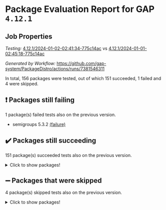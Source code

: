 # Package Evaluation Report for GAP `4.12.1`

## Job Properties

*Testing:* [4.12.1/2024-01-02-02:41:34-775c14ac](https://github.com/gap-system/PackageDistro/blob/data/reports/4.12.1/2024-01-02-02:41:34-775c14ac) vs [4.12.1/2024-01-01-02:45:18-775c14ac](https://github.com/gap-system/PackageDistro/blob/data/reports/4.12.1/2024-01-01-02:45:18-775c14ac)

*Generated by Workflow:* https://github.com/gap-system/PackageDistro/actions/runs/7381546311

In total, 156 packages were tested, out of which 151 succeeded, 1 failed and 4 were skipped.

## :exclamation: Packages still failing

1 package(s) failed tests also on the previous version.
- semigroups 5.3.2 [(failure)](https://github.com/gap-system/PackageDistro/actions/runs/7381546311/job/20080409275)

## :heavy_check_mark: Packages still succeeding

151 package(s) succeeded tests also on the previous version.
<details><summary>Click to show packages!</summary>

- 4ti2interface 2023.02-04 [(success)](https://github.com/gap-system/PackageDistro/actions/runs/7381546311/job/20080393586)
- ace 5.6.2 [(success)](https://github.com/gap-system/PackageDistro/actions/runs/7381546311/job/20080393706)
- aclib 1.3.2 [(success)](https://github.com/gap-system/PackageDistro/actions/runs/7381546311/job/20080393824)
- agt 0.3.1 [(success)](https://github.com/gap-system/PackageDistro/actions/runs/7381546311/job/20080393919)
- alnuth 3.2.1 [(success)](https://github.com/gap-system/PackageDistro/actions/runs/7381546311/job/20080394031)
- anupq 3.3.0 [(success)](https://github.com/gap-system/PackageDistro/actions/runs/7381546311/job/20080394127)
- atlasrep 2.1.7 [(success)](https://github.com/gap-system/PackageDistro/actions/runs/7381546311/job/20080394217)
- autodoc 2023.06.19 [(success)](https://github.com/gap-system/PackageDistro/actions/runs/7381546311/job/20080394307)
- automata 1.15 [(success)](https://github.com/gap-system/PackageDistro/actions/runs/7381546311/job/20080395183)
- automgrp 1.3.2 [(success)](https://github.com/gap-system/PackageDistro/actions/runs/7381546311/job/20080395352)
- autpgrp 1.11 [(success)](https://github.com/gap-system/PackageDistro/actions/runs/7381546311/job/20080395535)
- cap 2023.12-11 [(success)](https://github.com/gap-system/PackageDistro/actions/runs/7381546311/job/20080395991)
- caratinterface 2.3.6 [(success)](https://github.com/gap-system/PackageDistro/actions/runs/7381546311/job/20080396629)
- cddinterface 2022.11.01 [(success)](https://github.com/gap-system/PackageDistro/actions/runs/7381546311/job/20080396728)
- circle 1.6.6 [(success)](https://github.com/gap-system/PackageDistro/actions/runs/7381546311/job/20080396813)
- classicpres 1.22 [(success)](https://github.com/gap-system/PackageDistro/actions/runs/7381546311/job/20080396967)
- cohomolo 1.6.11 [(success)](https://github.com/gap-system/PackageDistro/actions/runs/7381546311/job/20080397087)
- congruence 1.2.5 [(success)](https://github.com/gap-system/PackageDistro/actions/runs/7381546311/job/20080397180)
- corelg 1.56 [(success)](https://github.com/gap-system/PackageDistro/actions/runs/7381546311/job/20080397323)
- crime 1.6 [(success)](https://github.com/gap-system/PackageDistro/actions/runs/7381546311/job/20080397455)
- crisp 1.4.6 [(success)](https://github.com/gap-system/PackageDistro/actions/runs/7381546311/job/20080397571)
- crypting 0.10.4 [(success)](https://github.com/gap-system/PackageDistro/actions/runs/7381546311/job/20080397690)
- cryst 4.1.27 [(success)](https://github.com/gap-system/PackageDistro/actions/runs/7381546311/job/20080397789)
- crystcat 1.1.10 [(success)](https://github.com/gap-system/PackageDistro/actions/runs/7381546311/job/20080397867)
- ctbllib 1.3.6 [(success)](https://github.com/gap-system/PackageDistro/actions/runs/7381546311/job/20080397971)
- cubefree 1.19 [(success)](https://github.com/gap-system/PackageDistro/actions/runs/7381546311/job/20080398068)
- curlinterface 2.3.2 [(success)](https://github.com/gap-system/PackageDistro/actions/runs/7381546311/job/20080398161)
- cvec 2.8.1 [(success)](https://github.com/gap-system/PackageDistro/actions/runs/7381546311/job/20080398255)
- datastructures 0.3.0 [(success)](https://github.com/gap-system/PackageDistro/actions/runs/7381546311/job/20080398337)
- deepthought 1.0.6 [(success)](https://github.com/gap-system/PackageDistro/actions/runs/7381546311/job/20080398432)
- design 1.8 [(success)](https://github.com/gap-system/PackageDistro/actions/runs/7381546311/job/20080398524)
- difsets 2.3.1 [(success)](https://github.com/gap-system/PackageDistro/actions/runs/7381546311/job/20080398631)
- digraphs 1.6.3 [(success)](https://github.com/gap-system/PackageDistro/actions/runs/7381546311/job/20080398758)
- edim 1.3.7 [(success)](https://github.com/gap-system/PackageDistro/actions/runs/7381546311/job/20080398874)
- example 4.3.4 [(success)](https://github.com/gap-system/PackageDistro/actions/runs/7381546311/job/20080399002)
- examplesforhomalg 2023.10-01 [(success)](https://github.com/gap-system/PackageDistro/actions/runs/7381546311/job/20080399120)
- factint 1.6.3 [(success)](https://github.com/gap-system/PackageDistro/actions/runs/7381546311/job/20080399207)
- ferret 1.0.9 [(success)](https://github.com/gap-system/PackageDistro/actions/runs/7381546311/job/20080399308)
- fga 1.5.0 [(success)](https://github.com/gap-system/PackageDistro/actions/runs/7381546311/job/20080399394)
- fining 1.5.6 [(success)](https://github.com/gap-system/PackageDistro/actions/runs/7381546311/job/20080399518)
- float 1.0.3 [(success)](https://github.com/gap-system/PackageDistro/actions/runs/7381546311/job/20080399603)
- format 1.4.3 [(success)](https://github.com/gap-system/PackageDistro/actions/runs/7381546311/job/20080399685)
- forms 1.2.9 [(success)](https://github.com/gap-system/PackageDistro/actions/runs/7381546311/job/20080399807)
- fplsa 1.2.6 [(success)](https://github.com/gap-system/PackageDistro/actions/runs/7381546311/job/20080399910)
- fr 2.4.12 [(success)](https://github.com/gap-system/PackageDistro/actions/runs/7381546311/job/20080400023)
- francy 2.0.3 [(success)](https://github.com/gap-system/PackageDistro/actions/runs/7381546311/job/20080400127)
- fwtree 1.3 [(success)](https://github.com/gap-system/PackageDistro/actions/runs/7381546311/job/20080400264)
- gapdoc 1.6.6 [(success)](https://github.com/gap-system/PackageDistro/actions/runs/7381546311/job/20080400426)
- gauss 2023.02-04 [(success)](https://github.com/gap-system/PackageDistro/actions/runs/7381546311/job/20080400532)
- gaussforhomalg 2023.11-01 [(success)](https://github.com/gap-system/PackageDistro/actions/runs/7381546311/job/20080400642)
- gbnp 1.0.5 [(success)](https://github.com/gap-system/PackageDistro/actions/runs/7381546311/job/20080400734)
- generalizedmorphismsforcap 2023.08-02 [(success)](https://github.com/gap-system/PackageDistro/actions/runs/7381546311/job/20080400878)
- genss 1.6.8 [(success)](https://github.com/gap-system/PackageDistro/actions/runs/7381546311/job/20080401017)
- gradedmodules 2023.09-01 [(success)](https://github.com/gap-system/PackageDistro/actions/runs/7381546311/job/20080401121)
- gradedringforhomalg 2023.08-01 [(success)](https://github.com/gap-system/PackageDistro/actions/runs/7381546311/job/20080401230)
- grape 4.9.0 [(success)](https://github.com/gap-system/PackageDistro/actions/runs/7381546311/job/20080401336)
- groupoids 1.73 [(success)](https://github.com/gap-system/PackageDistro/actions/runs/7381546311/job/20080401435)
- grpconst 2.6.4 [(success)](https://github.com/gap-system/PackageDistro/actions/runs/7381546311/job/20080401546)
- guarana 0.96.3 [(success)](https://github.com/gap-system/PackageDistro/actions/runs/7381546311/job/20080401643)
- guava 3.18 [(success)](https://github.com/gap-system/PackageDistro/actions/runs/7381546311/job/20080401747)
- hap 1.60 [(success)](https://github.com/gap-system/PackageDistro/actions/runs/7381546311/job/20080401846)
- hapcryst 0.1.15 [(success)](https://github.com/gap-system/PackageDistro/actions/runs/7381546311/job/20080401950)
- hecke 1.5.3 [(success)](https://github.com/gap-system/PackageDistro/actions/runs/7381546311/job/20080403591)
- help 3.5 [(success)](https://github.com/gap-system/PackageDistro/actions/runs/7381546311/job/20080403799)
- homalg 2023.10-01 [(success)](https://github.com/gap-system/PackageDistro/actions/runs/7381546311/job/20080403918)
- homalgtocas 2023.11-01 [(success)](https://github.com/gap-system/PackageDistro/actions/runs/7381546311/job/20080404013)
- idrel 2.45 [(success)](https://github.com/gap-system/PackageDistro/actions/runs/7381546311/job/20080404105)
- images 1.3.1 [(success)](https://github.com/gap-system/PackageDistro/actions/runs/7381546311/job/20080404234)
- intpic 0.3.0 [(success)](https://github.com/gap-system/PackageDistro/actions/runs/7381546311/job/20080404323)
- io 4.8.2 [(success)](https://github.com/gap-system/PackageDistro/actions/runs/7381546311/job/20080404396)
- io_forhomalg 2023.02-04 [(success)](https://github.com/gap-system/PackageDistro/actions/runs/7381546311/job/20080404468)
- irredsol 1.4.4 [(success)](https://github.com/gap-system/PackageDistro/actions/runs/7381546311/job/20080404542)
- json 2.1.1 [(success)](https://github.com/gap-system/PackageDistro/actions/runs/7381546311/job/20080404614)
- jupyterkernel 1.5.0 [(success)](https://github.com/gap-system/PackageDistro/actions/runs/7381546311/job/20080404691)
- jupyterviz 1.5.6 [(success)](https://github.com/gap-system/PackageDistro/actions/runs/7381546311/job/20080404764)
- kan 1.36 [(success)](https://github.com/gap-system/PackageDistro/actions/runs/7381546311/job/20080404827)
- kbmag 1.5.11 [(success)](https://github.com/gap-system/PackageDistro/actions/runs/7381546311/job/20080404896)
- laguna 3.9.6 [(success)](https://github.com/gap-system/PackageDistro/actions/runs/7381546311/job/20080404983)
- liealgdb 2.2.1 [(success)](https://github.com/gap-system/PackageDistro/actions/runs/7381546311/job/20080405057)
- liepring 2.8 [(success)](https://github.com/gap-system/PackageDistro/actions/runs/7381546311/job/20080405144)
- liering 2.4.2 [(success)](https://github.com/gap-system/PackageDistro/actions/runs/7381546311/job/20080405209)
- linearalgebraforcap 2023.12-05 [(success)](https://github.com/gap-system/PackageDistro/actions/runs/7381546311/job/20080405290)
- localizeringforhomalg 2023.10-01 [(success)](https://github.com/gap-system/PackageDistro/actions/runs/7381546311/job/20080405357)
- loops 3.4.3 [(success)](https://github.com/gap-system/PackageDistro/actions/runs/7381546311/job/20080405427)
- lpres 1.0.3 [(success)](https://github.com/gap-system/PackageDistro/actions/runs/7381546311/job/20080405505)
- majoranaalgebras 1.5.1 [(success)](https://github.com/gap-system/PackageDistro/actions/runs/7381546311/job/20080405581)
- mapclass 1.4.6 [(success)](https://github.com/gap-system/PackageDistro/actions/runs/7381546311/job/20080405654)
- matgrp 0.70 [(success)](https://github.com/gap-system/PackageDistro/actions/runs/7381546311/job/20080405753)
- matricesforhomalg 2023.11-02 [(success)](https://github.com/gap-system/PackageDistro/actions/runs/7381546311/job/20080405848)
- modisom 2.5.4 [(success)](https://github.com/gap-system/PackageDistro/actions/runs/7381546311/job/20080405966)
- modulepresentationsforcap 2023.10-01 [(success)](https://github.com/gap-system/PackageDistro/actions/runs/7381546311/job/20080406064)
- modules 2023.10-01 [(success)](https://github.com/gap-system/PackageDistro/actions/runs/7381546311/job/20080406144)
- monoidalcategories 2023.12-01 [(success)](https://github.com/gap-system/PackageDistro/actions/runs/7381546311/job/20080406209)
- nconvex 2022.09-01 [(success)](https://github.com/gap-system/PackageDistro/actions/runs/7381546311/job/20080406302)
- nilmat 1.4.2 [(success)](https://github.com/gap-system/PackageDistro/actions/runs/7381546311/job/20080406397)
- nock 1.5 [(success)](https://github.com/gap-system/PackageDistro/actions/runs/7381546311/job/20080406515)
- normalizinterface 1.3.6 [(success)](https://github.com/gap-system/PackageDistro/actions/runs/7381546311/job/20080406614)
- nq 2.5.10 [(success)](https://github.com/gap-system/PackageDistro/actions/runs/7381546311/job/20080406702)
- numericalsgps 1.3.1 [(success)](https://github.com/gap-system/PackageDistro/actions/runs/7381546311/job/20080406797)
- openmath 11.5.3 [(success)](https://github.com/gap-system/PackageDistro/actions/runs/7381546311/job/20080406890)
- orb 4.9.0 [(success)](https://github.com/gap-system/PackageDistro/actions/runs/7381546311/job/20080406975)
- packagemanager 1.4.2 [(success)](https://github.com/gap-system/PackageDistro/actions/runs/7381546311/job/20080407071)
- patternclass 2.4.3 [(success)](https://github.com/gap-system/PackageDistro/actions/runs/7381546311/job/20080407180)
- permut 2.0.4 [(success)](https://github.com/gap-system/PackageDistro/actions/runs/7381546311/job/20080407267)
- polenta 1.3.10 [(success)](https://github.com/gap-system/PackageDistro/actions/runs/7381546311/job/20080407359)
- polymaking 0.8.7 [(success)](https://github.com/gap-system/PackageDistro/actions/runs/7381546311/job/20080407449)
- primgrp 3.4.4 [(success)](https://github.com/gap-system/PackageDistro/actions/runs/7381546311/job/20080407531)
- profiling 2.5.4 [(success)](https://github.com/gap-system/PackageDistro/actions/runs/7381546311/job/20080407623)
- qpa 1.34 [(success)](https://github.com/gap-system/PackageDistro/actions/runs/7381546311/job/20080407733)
- quagroup 1.8.3 [(success)](https://github.com/gap-system/PackageDistro/actions/runs/7381546311/job/20080408035)
- radiroot 2.9 [(success)](https://github.com/gap-system/PackageDistro/actions/runs/7381546311/job/20080408243)
- rcwa 4.7.1 [(success)](https://github.com/gap-system/PackageDistro/actions/runs/7381546311/job/20080408355)
- rds 1.8 [(success)](https://github.com/gap-system/PackageDistro/actions/runs/7381546311/job/20080408460)
- recog 1.4.2 [(success)](https://github.com/gap-system/PackageDistro/actions/runs/7381546311/job/20080408568)
- repndecomp 1.3.0 [(success)](https://github.com/gap-system/PackageDistro/actions/runs/7381546311/job/20080408676)
- repsn 3.1.1 [(success)](https://github.com/gap-system/PackageDistro/actions/runs/7381546311/job/20080408775)
- resclasses 4.7.3 [(success)](https://github.com/gap-system/PackageDistro/actions/runs/7381546311/job/20080408870)
- ringsforhomalg 2023.11-02 [(success)](https://github.com/gap-system/PackageDistro/actions/runs/7381546311/job/20080409007)
- sco 2023.08-01 [(success)](https://github.com/gap-system/PackageDistro/actions/runs/7381546311/job/20080409090)
- scscp 2.4.1 [(success)](https://github.com/gap-system/PackageDistro/actions/runs/7381546311/job/20080409185)
- sglppow 2.3 [(success)](https://github.com/gap-system/PackageDistro/actions/runs/7381546311/job/20080409351)
- sgpviz 0.999.5 [(success)](https://github.com/gap-system/PackageDistro/actions/runs/7381546311/job/20080409451)
- simpcomp 2.1.14 [(success)](https://github.com/gap-system/PackageDistro/actions/runs/7381546311/job/20080409529)
- singular 2023.02.09 [(success)](https://github.com/gap-system/PackageDistro/actions/runs/7381546311/job/20080409678)
- sl2reps 1.1 [(success)](https://github.com/gap-system/PackageDistro/actions/runs/7381546311/job/20080409766)
- sla 1.5.3 [(success)](https://github.com/gap-system/PackageDistro/actions/runs/7381546311/job/20080409866)
- smallgrp 1.5.3 [(success)](https://github.com/gap-system/PackageDistro/actions/runs/7381546311/job/20080409966)
- smallsemi 0.6.13 [(success)](https://github.com/gap-system/PackageDistro/actions/runs/7381546311/job/20080410077)
- sonata 2.9.6 [(success)](https://github.com/gap-system/PackageDistro/actions/runs/7381546311/job/20080410173)
- sophus 1.27 [(success)](https://github.com/gap-system/PackageDistro/actions/runs/7381546311/job/20080410282)
- sotgrps 1.2 [(success)](https://github.com/gap-system/PackageDistro/actions/runs/7381546311/job/20080410393)
- spinsym 1.5.2 [(success)](https://github.com/gap-system/PackageDistro/actions/runs/7381546311/job/20080410504)
- standardff 1.0 [(success)](https://github.com/gap-system/PackageDistro/actions/runs/7381546311/job/20080410626)
- symbcompcc 1.3.2 [(success)](https://github.com/gap-system/PackageDistro/actions/runs/7381546311/job/20080410724)
- thelma 1.3 [(success)](https://github.com/gap-system/PackageDistro/actions/runs/7381546311/job/20080410824)
- tomlib 1.2.9 [(success)](https://github.com/gap-system/PackageDistro/actions/runs/7381546311/job/20080410914)
- toolsforhomalg 2023.11-01 [(success)](https://github.com/gap-system/PackageDistro/actions/runs/7381546311/job/20080411011)
- toric 1.9.5 [(success)](https://github.com/gap-system/PackageDistro/actions/runs/7381546311/job/20080411115)
- toricvarieties 2022.07.13 [(success)](https://github.com/gap-system/PackageDistro/actions/runs/7381546311/job/20080411213)
- transgrp 3.6.5 [(success)](https://github.com/gap-system/PackageDistro/actions/runs/7381546311/job/20080411314)
- ugaly 4.1.3 [(success)](https://github.com/gap-system/PackageDistro/actions/runs/7381546311/job/20080411438)
- unipot 1.5 [(success)](https://github.com/gap-system/PackageDistro/actions/runs/7381546311/job/20080411581)
- unitlib 4.2.0 [(success)](https://github.com/gap-system/PackageDistro/actions/runs/7381546311/job/20080411688)
- utils 0.84 [(success)](https://github.com/gap-system/PackageDistro/actions/runs/7381546311/job/20080411788)
- uuid 0.7 [(success)](https://github.com/gap-system/PackageDistro/actions/runs/7381546311/job/20080411947)
- walrus 0.9991 [(success)](https://github.com/gap-system/PackageDistro/actions/runs/7381546311/job/20080412071)
- wedderga 4.10.4 [(success)](https://github.com/gap-system/PackageDistro/actions/runs/7381546311/job/20080412163)
- xmod 2.91 [(success)](https://github.com/gap-system/PackageDistro/actions/runs/7381546311/job/20080412256)
- xmodalg 1.23 [(success)](https://github.com/gap-system/PackageDistro/actions/runs/7381546311/job/20080412391)
- yangbaxter 0.10.3 [(success)](https://github.com/gap-system/PackageDistro/actions/runs/7381546311/job/20080412500)
- zeromqinterface 0.14 [(success)](https://github.com/gap-system/PackageDistro/actions/runs/7381546311/job/20080412599)
</details>

## :heavy_minus_sign: Packages that were skipped

4 package(s) skipped tests also on the previous version.
<details><summary>Click to show packages!</summary>

- browse 1.8.21 [(skipped)](https://github.com/gap-system/PackageDistro/actions/runs/7381546311/job/20080180433)
- itc 1.5.1 [(skipped)](https://github.com/gap-system/PackageDistro/actions/runs/7381546311/job/20080180433)
- polycyclic 2.16 [(skipped)](https://github.com/gap-system/PackageDistro/actions/runs/7381546311/job/20080180433)
- xgap 4.31 [(skipped)](https://github.com/gap-system/PackageDistro/actions/runs/7381546311/job/20080180433)
</details>

